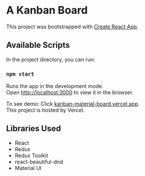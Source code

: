 # A Kanban Board

This project was bootstrapped with [Create React App](https://github.com/facebook/create-react-app).

## Available Scripts

In the project directory, you can run:

### `npm start`

Runs the app in the development mode.\
Open [http://localhost:3000](http://localhost:3000) to view it in the browser.

To see demo: Click [kanban-material-board.vercel.app](kanban-material-board.vercel.app).\
This project is hosted by Vercel.
## Libraries Used

- React
- Redux
- Redux Toolkit
- react-beautiful-dnd
- Material UI
